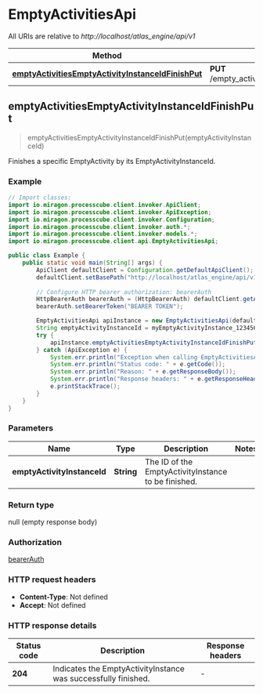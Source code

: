 # EmptyActivitiesApi

All URIs are relative to *http://localhost/atlas_engine/api/v1*

Method | HTTP request | Description
------------- | ------------- | -------------
[**emptyActivitiesEmptyActivityInstanceIdFinishPut**](EmptyActivitiesApi.md#emptyActivitiesEmptyActivityInstanceIdFinishPut) | **PUT** /empty_activities/{emptyActivityInstanceId}/finish | 



## emptyActivitiesEmptyActivityInstanceIdFinishPut

> emptyActivitiesEmptyActivityInstanceIdFinishPut(emptyActivityInstanceId)



Finishes a specific EmptyActivity by its EmptyActivityInstanceId.

### Example

```java
// Import classes:
import io.miragon.processcube.client.invoker.ApiClient;
import io.miragon.processcube.client.invoker.ApiException;
import io.miragon.processcube.client.invoker.Configuration;
import io.miragon.processcube.client.invoker.auth.*;
import io.miragon.processcube.client.invoker.models.*;
import io.miragon.processcube.client.api.EmptyActivitiesApi;

public class Example {
    public static void main(String[] args) {
        ApiClient defaultClient = Configuration.getDefaultApiClient();
        defaultClient.setBasePath("http://localhost/atlas_engine/api/v1");
        
        // Configure HTTP bearer authorization: bearerAuth
        HttpBearerAuth bearerAuth = (HttpBearerAuth) defaultClient.getAuthentication("bearerAuth");
        bearerAuth.setBearerToken("BEARER TOKEN");

        EmptyActivitiesApi apiInstance = new EmptyActivitiesApi(defaultClient);
        String emptyActivityInstanceId = myEmptyActivityInstance_12345678; // String | The ID of the EmptyActivityInstance to be finished.
        try {
            apiInstance.emptyActivitiesEmptyActivityInstanceIdFinishPut(emptyActivityInstanceId);
        } catch (ApiException e) {
            System.err.println("Exception when calling EmptyActivitiesApi#emptyActivitiesEmptyActivityInstanceIdFinishPut");
            System.err.println("Status code: " + e.getCode());
            System.err.println("Reason: " + e.getResponseBody());
            System.err.println("Response headers: " + e.getResponseHeaders());
            e.printStackTrace();
        }
    }
}
```

### Parameters


Name | Type | Description  | Notes
------------- | ------------- | ------------- | -------------
 **emptyActivityInstanceId** | **String**| The ID of the EmptyActivityInstance to be finished. |

### Return type

null (empty response body)

### Authorization

[bearerAuth](../README.md#bearerAuth)

### HTTP request headers

- **Content-Type**: Not defined
- **Accept**: Not defined

### HTTP response details
| Status code | Description | Response headers |
|-------------|-------------|------------------|
| **204** | Indicates the EmptyActivityInstance was successfully finished. |  -  |

